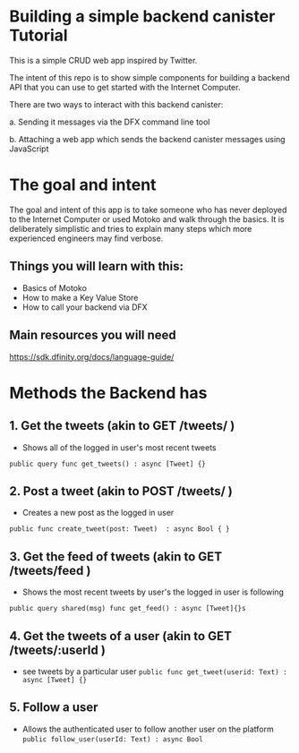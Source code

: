 # Building a simple backend canister Tutorial

This is a simple CRUD web app inspired by Twitter.

The intent of this repo is to show simple components for building a backend API that you can use to get started with the Internet Computer.

There are two ways to interact with this backend canister:

a. Sending it messages via the DFX command line tool

b. Attaching a web app which sends the backend canister messages using JavaScript

# The goal and intent

The goal and intent of this app is to take someone who has never deployed to the Internet Computer or used Motoko and walk through the basics. It is deliberately simplistic and tries to explain many steps which more experienced engineers may find verbose.

## Things you will learn with this:
- Basics of Motoko
- How to make a Key Value Store
- How to call your backend via DFX

## Main resources you will need

https://sdk.dfinity.org/docs/language-guide/

# Methods the Backend has

## 1. Get the tweets (akin to GET /tweets/ )
- Shows all of the logged in user's most recent tweets

`public query func get_tweets() : async [Tweet] {}`

## 2. Post a tweet (akin to POST /tweets/ )
- Creates a new post as the logged in user

`public func create_tweet(post: Tweet)  : async Bool { }`

## 3. Get the feed of tweets (akin to GET /tweets/feed )
- Shows the most recent tweets by user's the logged in user is following

`public query shared(msg) func get_feed() : async [Tweet]{}s`

## 4. Get the tweets of a user (akin to GET /tweets/:userId )
- see tweets by a particular user
`public func get_tweet(userid: Text) : async [Tweet] {}`

## 5. Follow a user
- Allows the authenticated user to follow another user on the platform
`public follow_user(userId: Text) : async Bool`